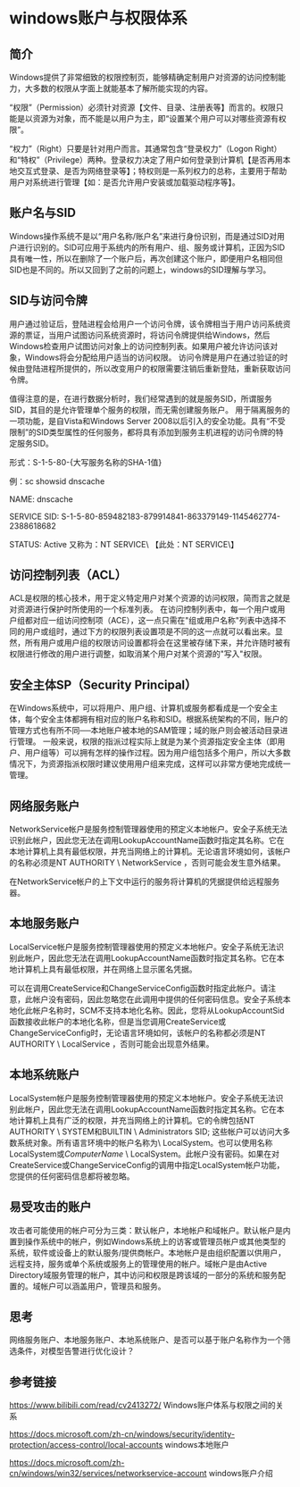 # windows账户与权限体系

##  简介

Windows提供了非常细致的权限控制页，能够精确定制用户对资源的访问控制能力，大多数的权限从字面上就能基本了解所能实现的内容。        

“权限”（Permission）必须针对资源【文件、目录、注册表等】而言的。权限只能是以资源为对象，而不能是以用户为主，即“设置某个用户可以对哪些资源有权限”。         

“权力”（Right）只要是针对用户而言。其通常包含“登录权力”（Logon Right）和“特权”（Privilege）两种。登录权力决定了用户如何登录到计算机【是否再用本地交互式登录、是否为网络登录等】；特权则是一系列权力的总称，主要用于帮助用户对系统进行管理【如：是否允许用户安装或加载驱动程序等】。

##  账户名与SID

Windows操作系统不是以“用户名称/账户名”来进行身份识别，而是通过SID对用户进行识别的。SID可应用于系统内的所有用户、组、服务或计算机，正因为SID具有唯一性，所以在删除了一个账户后，再次创建这个账户，即便用户名相同但SID也是不同的。所以又回到了之前的问题上，windows的SID理解与学习。

## SID与访问令牌  

用户通过验证后，登陆进程会给用户一个访问令牌，该令牌相当于用户访问系统资源的票证，当用户试图访问系统资源时，将访问令牌提供给Windows，然后Windows检查用户试图访问对象上的访问控制列表。如果用户被允许访问该对象，Windows将会分配给用户适当的访问权限。  访问令牌是用户在通过验证的时候由登陆进程所提供的，所以改变用户的权限需要注销后重新登陆，重新获取访问令牌。

值得注意的是，在进行数据分析时，我们经常遇到的就是服务SID，所谓服务SID，其目的是允许管理单个服务的权限，而无需创建服务账户。  用于隔离服务的一项功能，是自Vista和Windows Server 2008以后引入的安全功能。具有“不受限制”的SID类型属性的任何服务，都将具有添加到服务主机进程的访问令牌的特定服务SID。

形式：S-1-5-80-{大写服务名称的SHA-1值}  

例：sc showsid dnscache  

NAME: dnscache  

SERVICE SID: S-1-5-80-859482183-879914841-863379149-1145462774-2388618682  

STATUS: Active  又称为：NT SERVICE\ 【此处：NT SERVICE\】

## 访问控制列表（ACL）  

ACL是权限的核心技术，用于定义特定用户对某个资源的访问权限，简而言之就是对资源进行保护时所使用的一个标准列表。  在访问控制列表中，每一个用户或用户组都对应一组访问控制项（ACE），这一点只需在"组或用户名称"列表中选择不同的用户或组时，通过下方的权限列表设置项是不同的这一点就可以看出来。显然，所有用户或用户组的权限访问设置都将会在这里被存储下来，并允许随时被有权限进行修改的用户进行调整，如取消某个用户对某个资源的"写入"权限。

## 安全主体SP（Security Principal）  

在Windows系统中，可以将用户、用户组、计算机或服务都看成是一个安全主体，每个安全主体都拥有相对应的账户名称和SID。根据系统架构的不同，账户的管理方式也有所不同──本地账户被本地的SAM管理；域的账户则会被活动目录进行管理。  一般来说，权限的指派过程实际上就是为某个资源指定安全主体（即用户、用户组等）可以拥有怎样的操作过程。因为用户组包括多个用户，所以大多数情况下，为资源指派权限时建议使用用户组来完成，这样可以非常方便地完成统一管理。



## 网络服务账户

NetworkService帐户是服务控制管理器使用的预定义本地帐户。安全子系统无法识别此帐户，因此您无法在调用LookupAccountName函数时指定其名称。它在本地计算机上具有最低权限，并充当网络上的计算机。无论语言环境如何，该帐户的名称必须是NT AUTHORITY \ NetworkService ，否则可能会发生意外结果。

在NetworkService帐户的上下文中运行的服务将计算机的凭据提供给远程服务器。

## 本地服务账户

LocalService帐户是服务控制管理器使用的预定义本地帐户。安全子系统无法识别此帐户，因此您无法在调用LookupAccountName函数时指定其名称。它在本地计算机上具有最低权限，并在网络上显示匿名凭据。

可以在调用CreateService和ChangeServiceConfig函数时指定此帐户。请注意，此帐户没有密码，因此忽略您在此调用中提供的任何密码信息。安全子系统本地化此帐户名称时，SCM不支持本地化名称。因此，您将从LookupAccountSid函数接收此帐户的本地化名称，但是当您调用CreateService或ChangeServiceConfig时，无论语言环境如何，该帐户的名称都必须是NT AUTHORITY \ LocalService ，否则可能会出现意外结果。

## 本地系统账户

LocalSystem帐户是服务控制管理器使用的预定义本地帐户。安全子系统无法识别此帐户，因此您无法在调用LookupAccountName函数时指定其名称。它在本地计算机上具有广泛的权限，并充当网络上的计算机。它的令牌包括NT AUTHORITY \ SYSTEM和BUILTIN \ Administrators SID; 这些帐户可以访问大多数系统对象。所有语言环境中的帐户名称为\ LocalSystem。也可以使用名称LocalSystem或*ComputerName* \ LocalSystem。此帐户没有密码。如果在对CreateService或ChangeServiceConfig的调用中指定LocalSystem帐户功能，您提供的任何密码信息都将被忽略。

## 易受攻击的账户

攻击者可能使用的帐户可分为三类：默认帐户，本地帐户和域帐户。默认帐户是内置到操作系统中的帐户，例如Windows系统上的访客或管理员帐户或其他类型的系统，软件或设备上的默认服务/提供商帐户。本地帐户是由组织配置以供用户，远程支持，服务或单个系统或服务上的管理使用的帐户。域帐户是由Active Directory域服务管理的帐户，其中访问和权限是跨该域的一部分的系统和服务配置的。域帐户可以涵盖用户，管理员和服务。

## 思考

网络服务账户、本地服务账户、本地系统账户、是否可以基于账户名称作为一个筛选条件，对模型告警进行优化设计？

## 参考链接

https://www.bilibili.com/read/cv2413272/    Windows账户体系与权限之间的关系

https://docs.microsoft.com/zh-cn/windows/security/identity-protection/access-control/local-accounts    windows本地账户

https://docs.microsoft.com/zh-cn/windows/win32/services/networkservice-account  windows账户介绍

